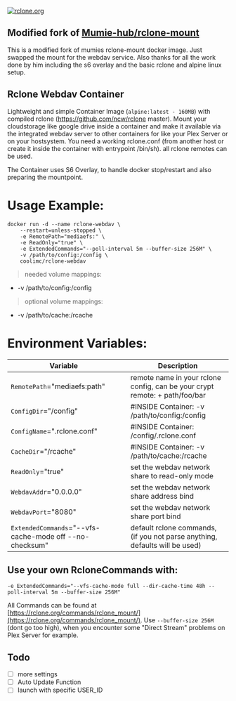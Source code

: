 [rcloneurl]: https://rclone.org

[![rclone.org](https://rclone.org/img/rclone-120x120.png)][rcloneurl]

Modified fork of [Mumie-hub/rclone-mount](https://github.com/Mumie-hub/docker-services/tree/master/rclone-mount)
---

This is a modified fork of mumies rclone-mount docker image. Just swapped the mount for the webdav service.
Also thanks for all the work done by him including the s6 overlay and the basic rclone and alpine linux setup.

Rclone Webdav Container
---

Lightweight and simple Container Image (`alpine:latest - 160MB`) with compiled rclone (https://github.com/ncw/rclone master). Mount your cloudstorage like google drive inside a container and make it available via the integrated webdav server to other containers for like your Plex Server or on your hostsystem. You need a working rclone.conf (from another host or create it inside the container with entrypoint /bin/sh). all rclone remotes can be used.


The Container uses S6 Overlay, to handle docker stop/restart and also preparing the mountpoint.


# Usage Example:

    docker run -d --name rclone-webdav \
        --restart=unless-stopped \
        -e RemotePath="mediaefs:" \
        -e ReadOnly="true" \
        -e ExtendedCommands="--poll-interval 5m --buffer-size 256M" \
        -v /path/to/config:/config \
        coolimc/rclone-webdav

> needed volume mappings:

- -v /path/to/config:/config

> optional volume mappings:

- -v /path/to/cache:/rcache


# Environment Variables:

| Variable |  | Description |
|---|--------|----|
|`RemotePath`="mediaefs:path" | |remote name in your rclone config, can be your crypt remote: + path/foo/bar|
|`ConfigDir`="/config"| |#INSIDE Container: -v /path/to/config:/config|
|`ConfigName`=".rclone.conf"| |#INSIDE Container: /config/.rclone.conf|
|`CacheDir`="/rcache"| |#INSIDE Container: -v /path/to/cache:/rcache|
|`ReadOnly`="true"| |set the webdav network share to read-only mode|
|`WebdavAddr`="0.0.0.0"| |set the webdav network share address bind|
|`WebdavPort`="8080"| |set the webdav network share port bind|
|`ExtendedCommands`="--vfs-cache-mode off --no-checksum"| |default rclone commands, (if you not parse anything, defaults will be used)|


## Use your own RcloneCommands with:
```vim
-e ExtendedCommands="--vfs-cache-mode full --dir-cache-time 48h --poll-interval 5m --buffer-size 256M"
```

All Commands can be found at [https://rclone.org/commands/rclone_mount/](https://rclone.org/commands/rclone_mount/). Use `--buffer-size 256M` (dont go too high), when you encounter some "Direct Stream" problems on Plex Server for example.


Todo
----

* [ ] more settings
* [ ] Auto Update Function
* [ ] launch with specific USER_ID
